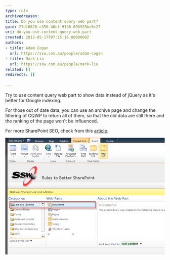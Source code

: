 ```yaml
---
type: rule
archivedreason: 
title: Do you use content query web part?
guid: 27df6820-c350-46ef-9130-693925be8c27
uri: do-you-use-content-query-web-part
created: 2012-05-17T07:15:16.0000000Z
authors:
- title: Adam Cogan
  url: https://ssw.com.au/people/adam-cogan
- title: Mark Liu
  url: https://ssw.com.au/people/mark-liu
related: []
redirects: []

---
```


Try to use content query web part to show data instead of jQuery as it's better for Google indexing.  
<!--endintro-->

For those out of date data, you can use an archive page and change the filtering of CQWP to return all of them, so that the old data are still there and the ranking of the page won't be influenced.

For more SharePoint SEO, check from this           [article](http://spmatt.wordpress.com/2012/03/12/search-engine-optimisation-seo-for-sharepoint-sites-part-2/).

![Figure: Use content query web part](/rules/do-you-use-content-query-web-part/contentquerywebpart.png)

